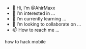 - 👋 Hi, I’m @AhirMaxx
- 👀 I’m interested in ...
- 🌱 I’m currently learning ...
- 💞️ I’m looking to collaborate on ...
- 📫 How to reach me ...

<!---
AhirMaxx/AhirMaxx is a ✨ special ✨ repository because its `README.md` (this file) appears on your GitHub profile.
You can click the Preview link to take a look at your changes.
---> how to hack mobile



